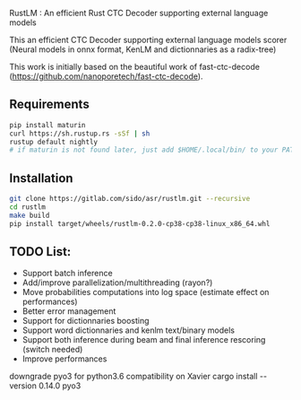 RustLM : An efficient Rust CTC Decoder supporting external language models

This an efficient CTC Decoder supporting external language models scorer (Neural models in onnx format, KenLM and dictionnaries as a radix-tree)

This work is initially based on the beautiful work of fast-ctc-decode (https://github.com/nanoporetech/fast-ctc-decode).

## Requirements
```bash
pip install maturin
curl https://sh.rustup.rs -sSf | sh
rustup default nightly
# if maturin is not found later, just add $HOME/.local/bin/ to your PATH
```

## Installation

```bash
git clone https://gitlab.com/sido/asr/rustlm.git --recursive
cd rustlm
make build
pip install target/wheels/rustlm-0.2.0-cp38-cp38-linux_x86_64.whl
```

## TODO List:

- Support batch inference
- Add/improve parallelization/multithreading (rayon?)
- Move probabilities computations into log space (estimate effect on performances)
- Better error management
- Support for dictionnaries boosting
- Support word dictionnaries and kenlm text/binary models
- Support both inference during beam and final inference rescoring (switch needed)
- Improve performances

downgrade pyo3 for python3.6 compatibility on Xavier
cargo install --version 0.14.0 pyo3